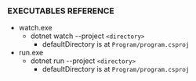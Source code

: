 ### EXECUTABLES REFERENCE
- watch.exe 
  - dotnet watch --project `<directory>`
     - defaultDirectory is at  `Program/program.csproj`
- run.exe
  - dotnet run --project `<directory>` 
     - defaultDirectory is at  `Program/program.csproj`

